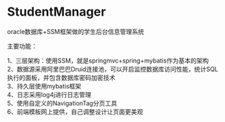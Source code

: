 # StudentManager
oracle数据库+SSM框架做的学生后台信息管理系统

主要功能：

1、三层架构：使用SSM，就是springmvc+spring+mybatis作为基本的架构 <br>
2、数据源采用阿里巴巴Druid连接池，可以开启监控数据库访问性能，统计SQL执行的面板，并包含数据库密码加密技术 <br>
3、持久层使用mybatis框架 <br>
4、日志采用log4j进行日志管理 <br>
5、使用自定义的NavigationTag分页工具 <br>
6、前端模板网上提供，自己调整设计让页面更美观 <br>
